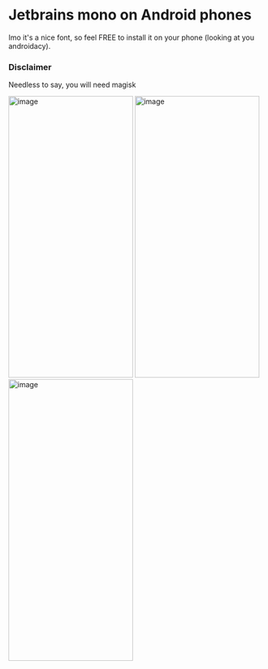 # Jetbrains mono on Android phones

Imo it's a nice font, so feel FREE to install it on your phone (looking at you androidacy).

### Disclaimer
Needless to say, you will need magisk

<img width="245" height="555" alt="image" src="https://github.com/user-attachments/assets/d3bc1126-4271-422c-9807-80702aa61ef2" />
<img width="245" height="555" alt="image" src="https://github.com/user-attachments/assets/a5164ac3-8698-476c-a4f7-2f737c8cf404" />
<img width="245" height="555" alt="image" src="https://github.com/user-attachments/assets/210ff886-c4e2-4b1c-b547-d27133a842e2" />
